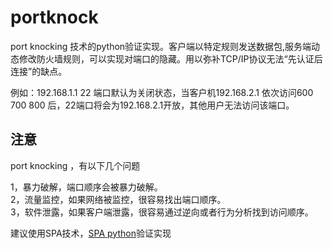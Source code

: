 # portknock
 port knocking 技术的python验证实现。客户端以特定规则发送数据包,服务端动态修改防火墙规则，可以实现对端口的隐藏。用以弥补TCP/IP协议无法“先认证后连接”的缺点。<br>

 例如：192.168.1.1 22 端口默认为关闭状态，当客户机192.168.2.1 依次访问600 700 800 后，22端口将会为192.168.2.1开放，其他用户无法访问该端口。

 ## 注意
port knocking ，有以下几个问题 

1，暴力破解，端口顺序会被暴力破解。 <br>
2，流量监控，如果网络被监控，很容易找出端口顺序。 <br>
3，软件泄露，如果客户端泄露，很容易通过逆向或者行为分析找到访问顺序。 <br>

建议使用SPA技术，[SPA python](https://github.com/small-eight/spa)验证实现
